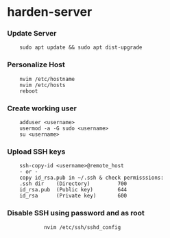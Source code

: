 # harden-server

### Update Server
        sudo apt update && sudo apt dist-upgrade

### Personalize Host
        nvim /etc/hostname
        nvim /etc/hosts
        reboot

### Create working user
        adduser <username>
        usermod -a -G sudo <username>
        su <username>

### Upload SSH keys
        ssh-copy-id <username>@remote_host
        - or -
        copy id_rsa.pub in ~/.ssh & check permisssions:
        .ssh dir    (Directory)         700
        id_rsa.pub  (Public key)        644
        id_rsa      (Private key)       600

### Disable SSH using password and as root
                nvim /etc/ssh/sshd_config
                
                
                
